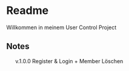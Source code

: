 

<h1>Readme</h1>
Willkommen in meinem User Control Project
</ol>
<h2>Notes</h2>
<ul>
  v.1.0.0 Register & Login + Member Löschen
</ul>
